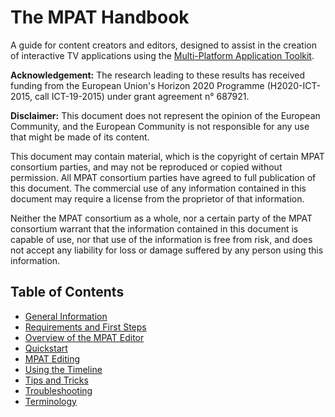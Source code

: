 # The MPAT Handbook

A guide for content creators and editors, designed to assist in the creation of interactive TV applications using the [Multi-Platform Application Toolkit](http://mpat.eu). 

**Acknowledgement:** The research leading to these results has received funding from the European Union's Horizon 2020 Programme (H2020-ICT-2015, call ICT-19-2015) under grant agreement n° 687921.

**Disclaimer:** This document does not represent the opinion of the European Community, and the European Community is not responsible for any use that might be made of its content.

This document may contain material, which is the copyright of certain MPAT consortium parties, and may not be reproduced or copied without permission. All MPAT consortium parties have agreed to full publication of this document. The commercial use of any information contained in this document may require a license from the proprietor of that information.

Neither the MPAT consortium as a whole, nor a certain party of the MPAT consortium warrant that the information contained in this document is capable of use, nor that use of the information is free from risk, and does not accept any liability for loss or damage suffered by any person using this information.

## Table of Contents

* [General Information](https://mpat-eu.github.io/handbook/01_general_information.html)
* [Requirements and First Steps](https://mpat-eu.github.io/handbook/02_requirements_and_first_steps.html)
* [Overview of the MPAT Editor](https://mpat-eu.github.io/handbook/03_overview_of_the_mpat_editor.html)
* [Quickstart](https://mpat-eu.github.io/handbook/04_quickstart.html)
* [MPAT Editing](https://mpat-eu.github.io/handbook/05_mpat_editing.html)
* [Using the Timeline](https://mpat-eu.github.io/handbook/09_using_timeline.html)
* [Tips and Tricks](https://mpat-eu.github.io/handbook/06_tips_and_tricks.html)
* [Troubleshooting](https://mpat-eu.github.io/handbook/07_troubleshooting.html)
* [Terminology](https://mpat-eu.github.io/handbook/08_terminology.html)
